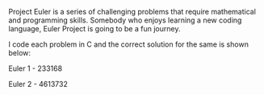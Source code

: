 Project Euler is a series of challenging problems that require mathematical and programming skills. Somebody who enjoys learning a new coding language, Euler Project is going to be a fun journey.

I code each problem in C and the correct solution for the same is shown below:

Euler 1 - 233168

Euler 2 - 4613732
